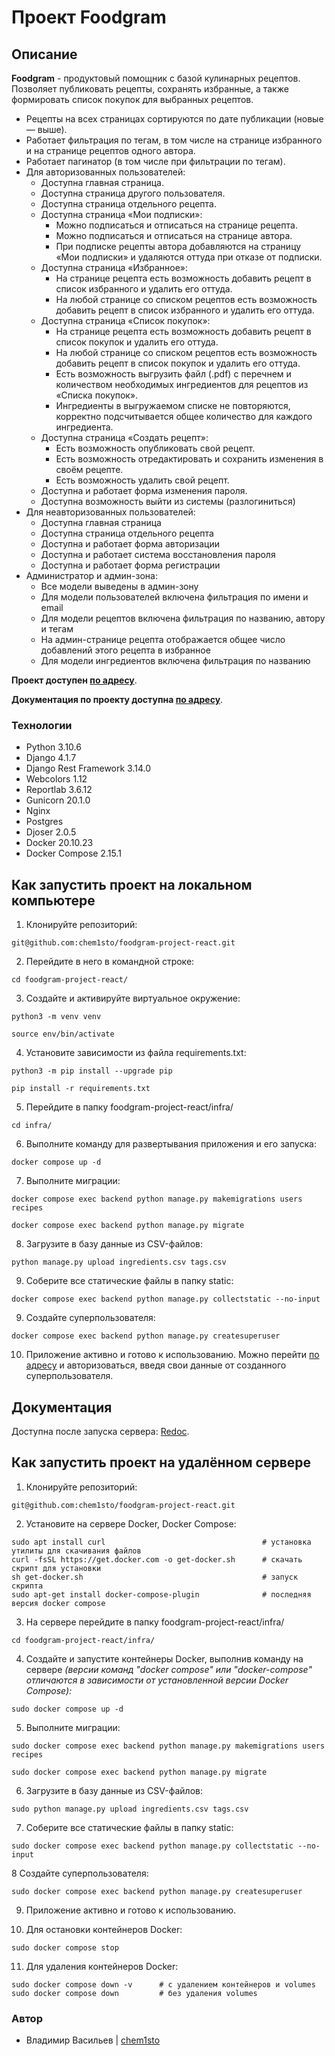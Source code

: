 # **Проект Foodgram**
## **Описание**
**Foodgram** - продуктовый помощник с базой кулинарных рецептов. Позволяет публиковать рецепты, сохранять избранные, а также формировать список покупок для выбранных рецептов.

- Рецепты на всех страницах сортируются по дате публикации (новые — выше).
- Работает фильтрация по тегам, в том числе на странице избранного и на странице рецептов одного автора.
- Работает пагинатор (в том числе при фильтрации по тегам).
- Для авторизованных пользователей:
  * Доступна главная страница.
  * Доступна страница другого пользователя.
  * Доступна страница отдельного рецепта.
  * Доступна страница «Мои подписки»:
    - Можно подписаться и отписаться на странице рецепта.
    - Можно подписаться и отписаться на странице автора.
    - При подписке рецепты автора добавляются на страницу «Мои подписки» и удаляются оттуда при отказе от подписки.
  * Доступна страница «Избранное»:
    - На странице рецепта есть возможность добавить рецепт в список избранного и удалить его оттуда.
    - На любой странице со списком рецептов есть возможность добавить рецепт в список избранного и удалить его оттуда.
  * Доступна страница «Список покупок»:
    - На странице рецепта есть возможность добавить рецепт в список покупок и удалить его оттуда.
    - На любой странице со списком рецептов есть возможность добавить рецепт в список покупок и удалить его оттуда.
    - Есть возможность выгрузить файл (.pdf) с перечнем и количеством необходимых ингредиентов для рецептов из «Списка покупок».
    - Ингредиенты в выгружаемом списке не повторяются, корректно подсчитывается общее количество для каждого ингредиента.
  * Доступна страница «Создать рецепт»:
    - Есть возможность опубликовать свой рецепт.
    - Есть возможность отредактировать и сохранить изменения в своём рецепте.
    - Есть возможность удалить свой рецепт.
  * Доступна и работает форма изменения пароля.
  * Доступна возможность выйти из системы (разлогиниться)
- Для неавторизованных пользователей:
  * Доступна главная страница
  * Доступна страница отдельного рецепта
  * Доступна и работает форма авторизации
  * Доступна и работает система восстановления пароля
  * Доступна и работает форма регистрации
- Администратор и админ-зона:
  * Все модели выведены в админ-зону
  * Для модели пользователей включена фильтрация по имени и email
  * Для модели рецептов включена фильтрация по названию, автору и тегам
  * На админ-странице рецепта отображается общее число добавлений этого рецепта в избранное
  * Для модели ингредиентов включена фильтрация по названию

**Проект доступен [по адресу](http://chemisto-blog.ddns.net/)**.

**Документация по проекту доступна [по адресу](http://chemisto-blog.ddns.net/api/docs/)**.

### Технологии
- Python 3.10.6
- Django 4.1.7
- Django Rest Framework 3.14.0
- Webcolors 1.12
- Reportlab 3.6.12
- Gunicorn 20.1.0
- Nginx
- Postgres
- Djoser 2.0.5
- Docker 20.10.23
- Docker Compose 2.15.1

## **Как запустить проект на локальном компьютере**
1. Клонируйте репозиторий:
```
git@github.com:chem1sto/foodgram-project-react.git
```
2. Перейдите в него в командной строке:
```
cd foodgram-project-react/
```
3. Cоздайте и активируйте виртуальное окружение:
```
python3 -m venv venv
```
```
source env/bin/activate
```
4. Установите зависимости из файла requirements.txt:
```
python3 -m pip install --upgrade pip
```
```
pip install -r requirements.txt
```
5. Перейдите в папку foodgram-project-react/infra/
```
cd infra/
```
6. Выполните команду для развертывания приложения и его запуска:
```
docker compose up -d
```
7. Выполните миграции:
```
docker compose exec backend python manage.py makemigrations users recipes
```
```
docker compose exec backend python manage.py migrate
```
8. Загрузите в базу данные из CSV-файлов:
```
python manage.py upload ingredients.csv tags.csv
```
9. Соберите все статические файлы в папку static:
```
docker compose exec backend python manage.py collectstatic --no-input 
```
9. Создайте суперпользователя:
```
docker compose exec backend python manage.py createsuperuser
```
10. Приложение активно и готово к использованию. Можно перейти [по адресу](http://localhost/admin/) и авторизоваться, введя свои данные от созданного суперпользователя.

## **Документация**
Доступна после запуска сервера: [Redoc](http://localhost/api/docs/redoc.html).

## **Как запустить проект на удалённом сервере**
1. Клонируйте репозиторий:
```
git@github.com:chem1sto/foodgram-project-react.git
```
2. Установите на сервере Docker, Docker Compose:

```
sudo apt install curl                                   # установка утилиты для скачивания файлов
curl -fsSL https://get.docker.com -o get-docker.sh      # скачать скрипт для установки
sh get-docker.sh                                        # запуск скрипта
sudo apt-get install docker-compose-plugin              # последняя версия docker compose
```
3. На сервере перейдите в папку foodgram-project-react/infra/
```
cd foodgram-project-react/infra/
```
4. Создайте и запустите контейнеры Docker, выполнив команду на сервере
*(версии команд "docker compose" или "docker-compose" отличаются в зависимости от установленной версии Docker Compose):*
```
sudo docker compose up -d
```
5. Выполните миграции:
```
sudo docker compose exec backend python manage.py makemigrations users recipes
```
```
sudo docker compose exec backend python manage.py migrate
```
6. Загрузите в базу данные из CSV-файлов:
```
sudo python manage.py upload ingredients.csv tags.csv
```
7. Соберите все статические файлы в папку static:
```
sudo docker compose exec backend python manage.py collectstatic --no-input 
```
8 Создайте суперпользователя:
```
sudo docker compose exec backend python manage.py createsuperuser
```
9. Приложение активно и готово к использованию.

10. Для остановки контейнеров Docker:
```
sudo docker compose stop
```
11. Для удаления контейнеров Docker:
```
sudo docker compose down -v      # с удалением контейнеров и volumes
sudo docker compose down         # без удаления volumes
```

### Автор
- Владимир Васильев | [chem1sto](https://github.com/chem1sto)